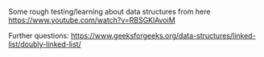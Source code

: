 Some rough testing/learning about data structures from here
 https://www.youtube.com/watch?v=RBSGKlAvoiM
 
Further questions: https://www.geeksforgeeks.org/data-structures/linked-list/doubly-linked-list/
